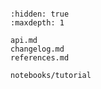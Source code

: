 ```{include} ../README.md

```

```{toctree}
:hidden: true
:maxdepth: 1

api.md
changelog.md
references.md

notebooks/tutorial
```
